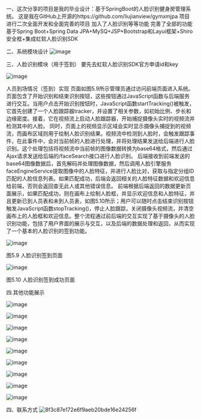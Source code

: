 一、这次分享的项目是我的毕业设计：基于SpringBoot的人脸识别健身房管理系统。
这是我在GitHub上开源的https://github.com/liujianview/gymxmjpa  项目进行二次全面开发和全面完善的项目 
加入了人脸识别等等功能 完善了全部的功能
基于Spring Boot+Spring Data JPA+MySQ+JSP+Bootstrap和Layui框架+Shiro安全框+集成虹软人脸识别SDK

二、系统模块设计
![image](https://github.com/user-attachments/assets/363d08a5-a57e-4e3e-a5fc-929f525e2588)

三、人脸识别模块（用于签到）
要先去虹软人脸识别SDK官方申请id和key

![image](https://github.com/user-attachments/assets/20d8fead-13f7-4319-bc45-e04c4e7ac259)

人员到场情况（签到）实现
页面如图5.9所示管理员通过访问前端页面进入系统。页面包含了开始识别和结束识别按钮，这些按钮通过JavaScript函数与后端服务进行交互。当用户点击开始识别按钮时，JavaScript函数startTracking()被触发，它首先创建了一个人脸跟踪器tracker，并设置了相关参数，如初始比例、步长和边缘密度。接着，它在视频流上启动人脸跟踪器，开始捕捉摄像头实时的视频流并检测其中的人脸。
同时，页面上的视频显示区域会实时显示摄像头捕捉到的视频流，而画布区域则用于绘制人脸识别结果。视频流中检测到人脸时，会触发跟踪事件，在此事件中，会对当前帧的人脸进行处理，并将处理结果发送给后端进行人脸识别。这个处理包括将视频流中当前帧的图像数据转换为base64格式，然后通过Ajax请求发送给后端的/faceSearch接口进行人脸识别。
后端接收到前端发送的base64图像数据后，首先解码并处理图像数据，然后调用人脸引擎服务faceEngineService提取图像中的人脸特征，并进行人脸比对，获取与指定分组ID匹配的人脸信息列表。如果匹配成功，后端会返回相关的人脸特征数据和欢迎信息给前端，否则会返回查无此人或其他错误信息。
前端根据后端返回的数据更新页面展示，如果匹配成功，则在画布上绘制人脸框，并显示欢迎信息和人脸特征，并且更新已到人员表和未到人员表，如图5.10所示；用户可以随时点击结束识别按钮触发JavaScript函数stopTracking()，停止人脸跟踪，关闭摄像头视频流，并清空画布上的人脸框和欢迎信息。整个流程通过前后端的交互实现了基于摄像头的人脸识别功能，包括了用户界面的展示与交互，以及后端的数据处理和返回，从而实现了一个基本的人脸识别的签到功能。


![image](https://github.com/user-attachments/assets/8845c2f6-739f-4a9f-b578-8fcb86724850)


图5.9 人脸识别签到页面


![image](https://github.com/user-attachments/assets/b59c49d0-c48a-48ba-af3d-85339b183ba5)

图5.10 人脸识别签到成功页面

四.其他功能展示

![image](https://github.com/user-attachments/assets/b30fa1f3-139b-40ef-8e09-2cdd3b0e2bb6)


![image](https://github.com/user-attachments/assets/27e9739c-6be8-468d-b74e-3547744ef580)


![image](https://github.com/user-attachments/assets/60154cb9-a573-4dca-aee9-7c6876f06e62)


![image](https://github.com/user-attachments/assets/ed119b8e-6486-4e10-aa2c-7fbd42711c10)


![image](https://github.com/user-attachments/assets/f6381dff-5793-4f8d-b29c-cd8ba6486869)


![image](https://github.com/user-attachments/assets/7807cd77-c7ee-45e2-806e-310ea18c6cf1)


![image](https://github.com/user-attachments/assets/56407e90-8fa8-4c02-bfd8-4b1c5d3036ee)


![image](https://github.com/user-attachments/assets/0658dc1d-8885-4986-acbb-00982634b532)


![image](https://github.com/user-attachments/assets/6c977532-8f16-48d9-95ba-d66fcf7b6207)

四、联系方式
![8f3c87e172e6f9aeb20bde16e24256f](https://github.com/user-attachments/assets/8f8ccf7e-ff76-4a74-a1b0-86c47dab8b3f)








